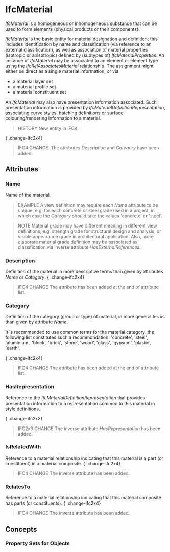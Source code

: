 # IfcMaterial

_IfcMaterial_ is a homogeneous or inhomogeneous substance that can be used to form elements (physical products or their components).<!-- end of definition -->

_IfcMaterial_ is the basic entity for material designation and definition; this includes identification by name and classification (via reference to an external classification), as well as association of material properties (isotropic or anisotropic) defined by (subtypes of) _IfcMaterialProperties_. An instance of _IfcMaterial_ may be associated to an element or element type using the _IfcRelAssociatesMaterial_ relationship. The assignment might either be direct as a single material information, or via

* a material layer set
* a material profile set
* a material constituent set

An _IfcMaterial_ may also have presentation information associated. Such presentation information is provided by _IfcMaterialDefinitionRepresentation_, associating curve styles, hatching definitions or surface colouring/rendering information to a material.

> HISTORY New entity in IFC4

{ .change-ifc2x4}
> IFC4 CHANGE  The attributes _Description_ and _Category_ have been added.

## Attributes

### Name
Name of the material.
> EXAMPLE A view definition may require each _Name_ attribute to be unique, e.g. for each concrete or steel grade used in a project, in which case the _Category_ should take the values 'concrete' or 'steel'.

> NOTE Material grade may have different meaning in different view definitions, e.g. strength grade for structural design and analysis, or visible appearance grade in architectural application. Also, more elaborate material grade definition may be associated as classification via inverse attribute _HasExternalReferences_.

### Description
Definition of the material in more descriptive terms than given by attributes _Name_ or _Category_.
{ .change-ifc2x4}
> IFC4 CHANGE The attribute has been added at the end of attribute list.

### Category
Definition of the category (group or type) of material, in more general terms than given by attribute _Name_.

It is recommended to use common terms for the material category, the following list constitutes such a recommondation: 'concrete', 'steel', 'aluminium', 'block', 'brick', 'stone', 'wood', 'glass', 'gypsum', 'plastic', 'earth'.

{ .change-ifc2x4}
> IFC4 CHANGE The attribute has been added at the end of attribute list.

### HasRepresentation
Reference to the _IfcMaterialDefinitionRepresentation_ that provides presentation information to a representation common to this material in style definitions.

{ .change-ifc2x3}
> IFC2x3 CHANGE The inverse attribute _HasRepresentation_ has been added.

### IsRelatedWith
Reference to a material relationship indicating that this material is a part (or constituent) in a material composite.
{ .change-ifc2x4}
> IFC4 CHANGE The inverse attribute has been added.

### RelatesTo
Reference to a material relationship indicating that this material composite has parts (or constituents).
{ .change-ifc2x4}
> IFC4 CHANGE The inverse attribute has been added.

## Concepts

### Property Sets for Objects



